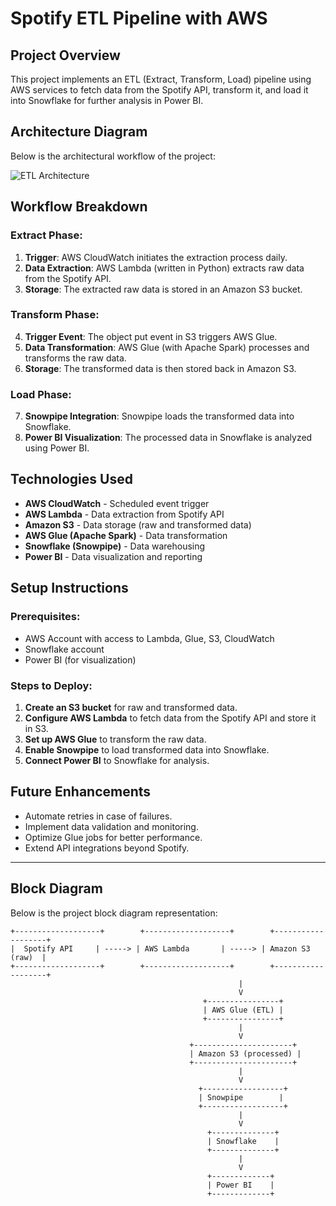 # Spotify ETL Pipeline with AWS

## Project Overview
This project implements an ETL (Extract, Transform, Load) pipeline using AWS services to fetch data from the Spotify API, transform it, and load it into Snowflake for further analysis in Power BI.

## Architecture Diagram
Below is the architectural workflow of the project:

![ETL Architecture](image.png)

## Workflow Breakdown

### **Extract Phase:**
1. **Trigger**: AWS CloudWatch initiates the extraction process daily.
2. **Data Extraction**: AWS Lambda (written in Python) extracts raw data from the Spotify API.
3. **Storage**: The extracted raw data is stored in an Amazon S3 bucket.

### **Transform Phase:**
4. **Trigger Event**: The object put event in S3 triggers AWS Glue.
5. **Data Transformation**: AWS Glue (with Apache Spark) processes and transforms the raw data.
6. **Storage**: The transformed data is then stored back in Amazon S3.

### **Load Phase:**
7. **Snowpipe Integration**: Snowpipe loads the transformed data into Snowflake.
8. **Power BI Visualization**: The processed data in Snowflake is analyzed using Power BI.

## Technologies Used
- **AWS CloudWatch** - Scheduled event trigger
- **AWS Lambda** - Data extraction from Spotify API
- **Amazon S3** - Data storage (raw and transformed data)
- **AWS Glue (Apache Spark)** - Data transformation
- **Snowflake (Snowpipe)** - Data warehousing
- **Power BI** - Data visualization and reporting

## Setup Instructions
### Prerequisites:
- AWS Account with access to Lambda, Glue, S3, CloudWatch
- Snowflake account
- Power BI (for visualization)

### Steps to Deploy:
1. **Create an S3 bucket** for raw and transformed data.
2. **Configure AWS Lambda** to fetch data from the Spotify API and store it in S3.
3. **Set up AWS Glue** to transform the raw data.
4. **Enable Snowpipe** to load transformed data into Snowflake.
5. **Connect Power BI** to Snowflake for analysis.

## Future Enhancements
- Automate retries in case of failures.
- Implement data validation and monitoring.
- Optimize Glue jobs for better performance.
- Extend API integrations beyond Spotify.

---

## Block Diagram
Below is the project block diagram representation:

```
+-------------------+        +-------------------+        +-------------------+
|  Spotify API     | -----> | AWS Lambda       | -----> | Amazon S3 (raw)  |
+-------------------+        +-------------------+        +-------------------+
                                                   |
                                                   V
                                           +----------------+
                                           | AWS Glue (ETL) |
                                           +----------------+
                                                   |
                                                   V
                                        +----------------------+
                                        | Amazon S3 (processed) |
                                        +----------------------+
                                                   |
                                                   V
                                          +------------------+
                                          | Snowpipe        |
                                          +------------------+
                                                   |
                                                   V
                                            +--------------+
                                            | Snowflake    |
                                            +--------------+
                                                   |
                                                   V
                                            +-------------+
                                            | Power BI    |
                                            +-------------+
```